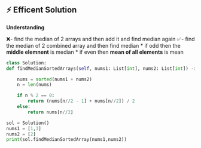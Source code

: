 ## ⚡ Efficent Solution
**Understanding** 

❌- find the median of 2 arrays and then add it and find median again
✅- find the median of 2 combined array and then find median
    * if odd then the **middle elemnent** is median
    * if even then **mean of all elements** is mean
    
  ```python
class Solution:
  def findMedianSortedArrays(self, nums1: List[int], nums2: List[int]) -> float:

      nums = sorted(nums1 + nums2) 
      n = len(nums)

      if n % 2 == 0:
          return (nums[n//2 - 1] + nums[n//2]) / 2
      else:
          return nums[n//2]

sol = Solution()
nums1 = [1,3]
nums2 = [2]
print(sol.findMedianSortedArray(nums1,nums2))

```
